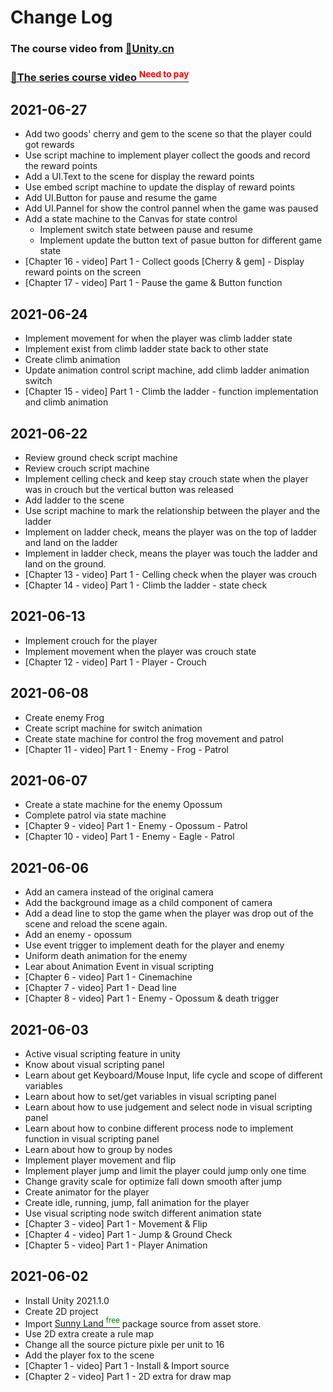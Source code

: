 # Change Log

### The course video from [🔗Unity.cn](https://learn.u3d.cn/)

### [🔗The series course video <sup style="color:red">Need to pay</sup>](https://learn.u3d.cn/tutorial/Visual-Scripting)


## 2021-06-27
- Add two goods' cherry and gem to the scene so that the player could got rewards
- Use script machine to implement player collect the goods and record the reward points
- Add a UI.Text to the scene for display the reward points
- Use embed script machine to update the display of reward points
- Add UI.Button for pause and resume the game
- Add UI.Pannel for show the control pannel when the game was paused
- Add a state machine to the Canvas for state control
  + Implement switch state between pause and resume
  + Implement update the button text of pasue button for different game state
- [Chapter 16 - video] Part 1 - Collect goods [Cherry & gem] - Display reward points on the screen
- [Chapter 17 - video] Part 1 - Pause the game & Button function


## 2021-06-24
- Implement movement for when the player was climb ladder state
- Implement exist from climb ladder state back to other state
- Create climb animation
- Update animation control script machine, add climb ladder animation switch
- [Chapter 15 - video] Part 1 - Climb the ladder - function implementation and climb animation


## 2021-06-22
- Review ground check script machine
- Review crouch script machine
- Implement celling check and keep stay crouch state when the player was in crouch but the vertical button was released
- Add ladder to the scene
- Use script machine to mark the relationship between the player and the ladder
- Implement on ladder check, means the player was on the top of ladder and land on the ladder
- Implement in ladder check, means the player was touch the ladder and land on the ground.
- [Chapter 13 - video] Part 1 - Celling check when the player was crouch
- [Chapter 14 - video] Part 1 - Climb the ladder - state check


## 2021-06-13
- Implement crouch for the player
- Implement movement when the player was crouch state
- [Chapter 12 - video] Part 1 - Player - Crouch


## 2021-06-08
- Create enemy Frog
- Create script machine for switch animation
- Create state machine for control the frog movement and patrol
- [Chapter 11 - video] Part 1 - Enemy - Frog - Patrol


## 2021-06-07
- Create a state machine for the enemy Opossum
- Complete patrol via state machine
- [Chapter 9 - video] Part 1 - Enemy - Opossum - Patrol
- [Chapter 10 - video] Part 1 - Enemy - Eagle - Patrol


## 2021-06-06
- Add an camera instead of the original camera
- Add the background image as a child component of camera
- Add a dead line to stop the game when the player was drop out of the scene and reload the scene again.
- Add an enemy - opossum
- Use event trigger to implement death for the player and enemy
- Uniform death animation for the enemy
- Lear about Animation Event in visual scripting
- [Chapter 6 - video] Part 1 - Cinemachine
- [Chapter 7 - video] Part 1 - Dead line
- [Chapter 8 - video] Part 1 - Enemy - Opossum & death trigger


## 2021-06-03
- Active visual scripting feature in unity
- Know about visual scripting panel
- Learn about get Keyboard/Mouse Input, life cycle and scope of different variables
- Learn about how to set/get variables in visual scripting panel
- Learn about how to use judgement and select node in visual scripting panel
- Learn about how to conbine different process node to implement function in visual scripting panel
- Learn about how to group by nodes
- Implement player movement and flip
- Implement player jump and limit the player could jump only one time
- Change gravity scale for optimize fall down smooth after jump
- Create animator for the player
- Create idle, running, jump, fall animation for the player 
- Use visual scripting node switch different animation state
- [Chapter 3 - video] Part 1 - Movement & Flip
- [Chapter 4 - video] Part 1 - Jump & Ground Check
- [Chapter 5 - video] Part 1 - Player Animation


## 2021-06-02
- Install Unity 2021.1.0
- Create 2D project
- Import [Sunny Land <sup style="color:green">free</sup>](https://assetstore.unity.com/packages/2d/characters/sunny-land-103349) package source from asset store.
- Use 2D extra create a rule map
- Change all the source picture pixle per unit to 16
- Add the player fox to the scene
- [Chapter 1 - video] Part 1 - Install & Import source
- [Chapter 2 - video] Part 1 - 2D extra for draw map
